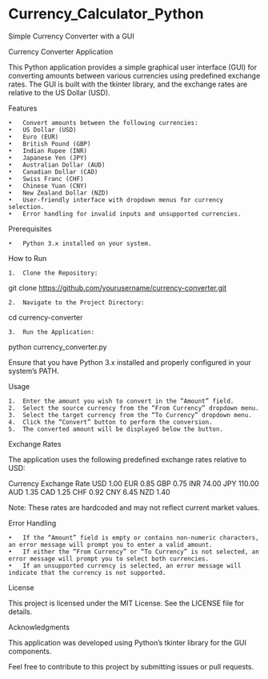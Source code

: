 # Currency_Calculator_Python
Simple Currency Converter with a GUI 


Currency Converter Application

This Python application provides a simple graphical user interface (GUI) for converting amounts between various currencies using predefined exchange rates. The GUI is built with the tkinter library, and the exchange rates are relative to the US Dollar (USD).

Features

	•	Convert amounts between the following currencies:
	•	US Dollar (USD)
	•	Euro (EUR)
	•	British Pound (GBP)
	•	Indian Rupee (INR)
	•	Japanese Yen (JPY)
	•	Australian Dollar (AUD)
	•	Canadian Dollar (CAD)
	•	Swiss Franc (CHF)
	•	Chinese Yuan (CNY)
	•	New Zealand Dollar (NZD)
	•	User-friendly interface with dropdown menus for currency selection.
	•	Error handling for invalid inputs and unsupported currencies.

Prerequisites

	•	Python 3.x installed on your system.

How to Run

	1.	Clone the Repository:

git clone https://github.com/yourusername/currency-converter.git


	2.	Navigate to the Project Directory:

cd currency-converter


	3.	Run the Application:

python currency_converter.py

Ensure that you have Python 3.x installed and properly configured in your system’s PATH.

Usage

	1.	Enter the amount you wish to convert in the “Amount” field.
	2.	Select the source currency from the “From Currency” dropdown menu.
	3.	Select the target currency from the “To Currency” dropdown menu.
	4.	Click the “Convert” button to perform the conversion.
	5.	The converted amount will be displayed below the button.

Exchange Rates

The application uses the following predefined exchange rates relative to USD:

Currency	Exchange Rate
USD	1.00
EUR	0.85
GBP	0.75
INR	74.00
JPY	110.00
AUD	1.35
CAD	1.25
CHF	0.92
CNY	6.45
NZD	1.40

Note: These rates are hardcoded and may not reflect current market values.

Error Handling

	•	If the “Amount” field is empty or contains non-numeric characters, an error message will prompt you to enter a valid amount.
	•	If either the “From Currency” or “To Currency” is not selected, an error message will prompt you to select both currencies.
	•	If an unsupported currency is selected, an error message will indicate that the currency is not supported.

License

This project is licensed under the MIT License. See the LICENSE file for details.

Acknowledgments

This application was developed using Python’s tkinter library for the GUI components.

Feel free to contribute to this project by submitting issues or pull requests.
